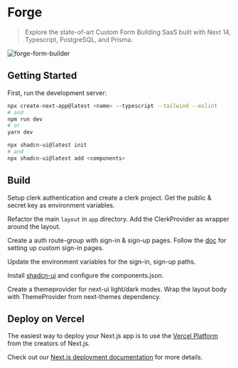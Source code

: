 # Forge

> Explore the state-of-art Custom Form Building SaaS built with Next 14, Typescript, PostgreSQL, and Prisma.

![forge-form-builder](https://i.ibb.co/NFnK52M/forge.png)

## Getting Started

First, run the development server:

```bash
npx create-next-app@latest <name> --typescript --tailwind --eslint
# and
npm run dev
# or
yarn dev
```

```bash
npx shadcn-ui@latest init
# and
npx shadcn-ui@latest add <components>
```

## Build

Setup clerk authentication and create a clerk project. Get the public & secret key as environment variables.

Refactor the main `layout` in `app` directory. Add the ClerkProvider as wrapper around the layout.

Create a auth route-group with sign-in & sign-up pages. Follow the [doc](https://clerk.com/docs/references/nextjs/custom-signup-signin-pages) for setting up custom sign-in pages.

Update the environment variables for the sign-in, sign-up paths.

Install [shadcn-ui](https://ui.shadcn.com/docs/installation/next) and configure the components.json.

Create a themeprovider for next-ui light/dark modes. Wrap the layout body with ThemeProvider from next-themes dependency.

## Deploy on Vercel

The easiest way to deploy your Next.js app is to use the [Vercel Platform](https://vercel.com/new?utm_medium=default-template&filter=next.js&utm_source=create-next-app&utm_campaign=create-next-app-readme) from the creators of Next.js.

Check out our [Next.js deployment documentation](https://nextjs.org/docs/deployment) for more details.
